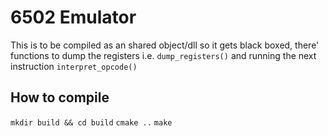 # 6502 Emulator
This is to be compiled as an shared object/dll so it gets black boxed, 
there' functions to dump the registers i.e. `dump_registers()` and running the next instruction `interpret_opcode()`

## How to compile
`mkdir build && cd build`
`cmake ..`
`make`